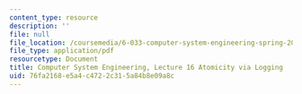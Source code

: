 ```yaml
---
content_type: resource
description: ''
file: null
file_location: /coursemedia/6-033-computer-system-engineering-spring-2018/76fa2168e5a4c4722c315a84b8e09a8c_MIT6_033S18lec16.pdf
file_type: application/pdf
resourcetype: Document
title: Computer System Engineering, Lecture 16 Atomicity via Logging
uid: 76fa2168-e5a4-c472-2c31-5a84b8e09a8c
---
```

